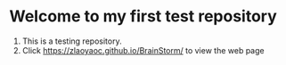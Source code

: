 # Welcome to my first test repository
1. This is a testing repository.
2. Click https://zlaoyaoc.github.io/BrainStorm/ to view the web page
